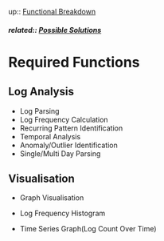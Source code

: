 up:: [Functional Breakdown](../functional_breakdown.md)

##### related:: [Possible Solutions](./possible_solutions.md)

# Required Functions

## Log Analysis

- Log Parsing
- Log Frequency Calculation
- Recurring Pattern Identification
- Temporal Analysis
- Anomaly/Outlier Identification
- Single/Multi Day Parsing

## Visualisation

- Graph Visualisation

- Log Frequency Histogram

- Time Series Graph(Log Count Over Time)
